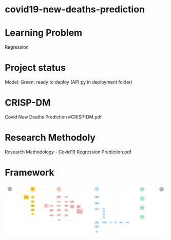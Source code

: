 # covid19-new-deaths-prediction
# Learning Problem
  Regression
# Project status
  Model: Green; ready to deploy (API.py in deployment folder)
# CRISP-DM
  Covid New Deaths Prediction #CRISP-DM.pdf
# Research Methodoly
  Research Methodology - Covid19 Regression Prediction.pdf
# Framework
![alt text](https://github.com/salene96x/covid19-new-deaths-prediction/blob/main/framework.jpg?raw=true)
